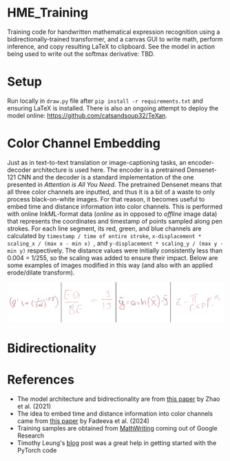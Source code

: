 # HME_Training

Training code for handwritten mathematical expression recognition using a bidirectionally-trained transformer, and a canvas GUI to write math, perform inference, and copy resulting LaTeX to clipboard. See the model in action being used to write out the softmax derivative: TBD.

# Setup

Run locally in `draw.py` file after `pip install -r requirements.txt` and ensuring LaTeX is installed. There is also an ongoing attempt to deploy the model online: https://github.com/catsandsoup32/TeXan.

# Color Channel Embedding

Just as in text-to-text translation or image-captioning tasks, an encoder-decoder architecture is used here. The encoder is a pretrained Densenet-121 CNN and the decoder is a standard implementation of the one presented in *Attention is All You Need*. The pretrained Densenet means that all three color channels are inputted, and thus it is a bit of a waste to only process black-on-white images. For that reason, it becomes useful to embed time and distance information into color channels. This is performed with online InkML-format data (*online* as in opposed to *offline* image data) that represents the coordinates and timestamp of points sampled along pen strokes. For each line segment, its red, green, and blue channels are calculated by `timestamp / time of entire stroke`, `x-displacement * scaling_x / (max x - min x) `, and `y-displacement * scaling_y / (max y - min y)` respectively. The distance values were initially consistently less than 0.004 = 1/255, so the scaling was added to ensure their impact. Below are some examples of images modified in this way (and also with an applied erode/dilate transform).

<p align="center">
  <img src="public/color_ex.png" alt="Color Example" width="750">
</p>




# Bidirectionality






# References

- The model architecture and bidirectionality are from [this paper](https://arxiv.org/abs/2105.02412) by Zhao et al. (2021)
- The idea to embed time and distance information into color channels came from [this paper](https://arxiv.org/html/2402.15307v1) by Fadeeva et al. (2024)
- Training samples are obtained from [MathWriting](https://arxiv.org/html/2404.10690v1) coming out of Google Research
- Timothy Leung's [blog](https://actamachina.com/) post was a great help in getting started with the PyTorch code


